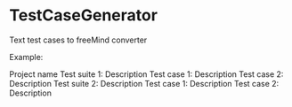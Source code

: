 TestCaseGenerator
=================

Text test cases to freeMind converter

Example:

Project name
Test suite 1: Description
	Test case 1: Description
	Test case 2: Description
Test suite 2: Description
	Test case 1: Description
	Test case 2: Description
	
	
